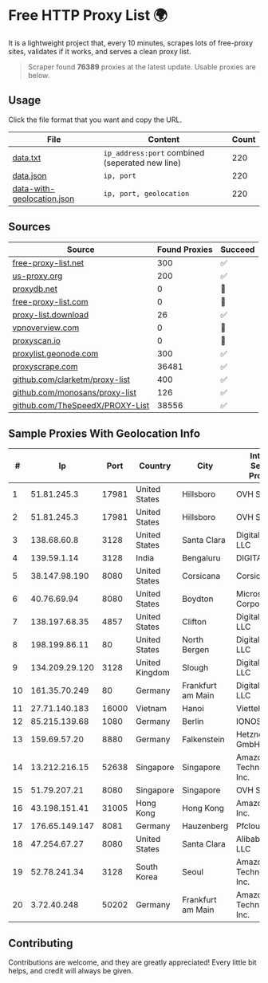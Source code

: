 
# Free HTTP Proxy List 🌍

It is a lightweight project that, every 10 minutes, scrapes lots of free-proxy sites, validates if it works, and serves a clean proxy list.


> Scraper found **76389** proxies at the latest update. Usable proxies are below.

## Usage

Click the file format that you want and copy the URL.


|File|Content|Count|
|----|-------|-----|
|[data.txt](https://raw.githubusercontent.com/themiralay/Proxy-List-World/master/data.txt)|`ip_address:port` combined (seperated new line)|220|
|[data.json](https://raw.githubusercontent.com/themiralay/Proxy-List-World/master/data.json)|`ip, port`|220|
|[data-with-geolocation.json](https://raw.githubusercontent.com/themiralay/Proxy-List-World/master/data-with-geolocation.json)|`ip, port, geolocation`|220|

## Sources

|Source|Found Proxies|Succeed|
|------|-------------|-------|
|[free-proxy-list.net](https://free-proxy-list.net)|300|✅|
|[us-proxy.org](https://www.us-proxy.org)|200|✅|
|[proxydb.net](http://proxydb.net)|0|🚫|
|[free-proxy-list.com](https://free-proxy-list.com/?page=&port=&type%5B%5D=http&type%5B%5D=https&up_time=0&search=Search)|0|🚫|
|[proxy-list.download](https://www.proxy-list.download/HTTP)|26|✅|
|[vpnoverview.com](https://vpnoverview.com/privacy/anonymous-browsing/free-proxy-servers)|0|🚫|
|[proxyscan.io](https://www.proxyscan.io)|0|🚫|
|[proxylist.geonode.com](https://proxylist.geonode.com/api/proxy-list?limit=300&page=1&sort_by=lastChecked&sort_type=desc&protocols=http,https)|300|✅|
|[proxyscrape.com](https://api.proxyscrape.com/v2/?request=displayproxies&protocol=http&timeout=10000&country=all&ssl=all&anonymity=all)|36481|✅|
|[github.com/clarketm/proxy-list](https://raw.githubusercontent.com/clarketm/proxy-list/master/proxy-list-raw.txt)|400|✅|
|[github.com/monosans/proxy-list](https://raw.githubusercontent.com/monosans/proxy-list/main/proxies/http.txt)|126|✅|
|[github.com/TheSpeedX/PROXY-List](https://raw.githubusercontent.com/TheSpeedX/PROXY-List/master/http.txt)|38556|✅|


## Sample Proxies With Geolocation Info

|#|Ip|Port|Country|City|Internet Service Provider|
|-|--|----|-------|----|-------------------------|
|1|51.81.245.3|17981|United States|Hillsboro|OVH SAS|
|2|51.81.245.3|17981|United States|Hillsboro|OVH SAS|
|3|138.68.60.8|3128|United States|Santa Clara|DigitalOcean, LLC|
|4|139.59.1.14|3128|India|Bengaluru|DIGITALOCEAN|
|5|38.147.98.190|8080|United States|Corsicana|Corsicana ISD|
|6|40.76.69.94|8080|United States|Boydton|Microsoft Corporation|
|7|138.197.68.35|4857|United States|Clifton|DigitalOcean, LLC|
|8|198.199.86.11|80|United States|North Bergen|DigitalOcean, LLC|
|9|134.209.29.120|3128|United Kingdom|Slough|DigitalOcean, LLC|
|10|161.35.70.249|80|Germany|Frankfurt am Main|DigitalOcean, LLC|
|11|27.71.140.183|16000|Vietnam|Hanoi|Viettel Group|
|12|85.215.139.68|1080|Germany|Berlin|IONOS SE|
|13|159.69.57.20|8880|Germany|Falkenstein|Hetzner Online GmbH|
|14|13.212.216.15|52638|Singapore|Singapore|Amazon Technologies Inc.|
|15|51.79.207.21|8080|Singapore|Singapore|OVH SAS|
|16|43.198.151.41|31005|Hong Kong|Hong Kong|Amazon.com, Inc.|
|17|176.65.149.147|8081|Germany|Hauzenberg|Pfcloud UG|
|18|47.254.67.27|8080|United States|Santa Clara|Alibaba Cloud LLC|
|19|52.78.241.34|3128|South Korea|Seoul|Amazon Technologies Inc.|
|20|3.72.40.248|50202|Germany|Frankfurt am Main|Amazon Technologies Inc.|



## Contributing

Contributions are welcome, and they are greatly appreciated! Every
little bit helps, and credit will always be given.

